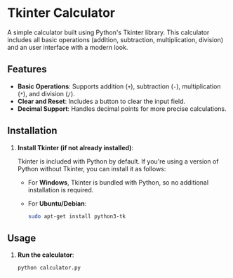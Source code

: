 # Tkinter Calculator

A simple calculator built using Python's Tkinter library. This calculator includes all basic operations (addition, subtraction, multiplication, division) and an user interface with a modern look.

## Features

- **Basic Operations**: Supports addition (`+`), subtraction (`-`), multiplication (`*`), and division (`/`).
- **Clear and Reset**: Includes a button to clear the input field.
- **Decimal Support**: Handles decimal points for more precise calculations.

## Installation

1. **Install Tkinter (if not already installed)**:

   Tkinter is included with Python by default. If you're using a version of Python without Tkinter, you can install it as follows:

    - For **Windows**, Tkinter is bundled with Python, so no additional installation is required.


   - For **Ubuntu/Debian**:

     ```bash
     sudo apt-get install python3-tk
     ```

## Usage

1. **Run the calculator**:

   ```bash
   python calculator.py
